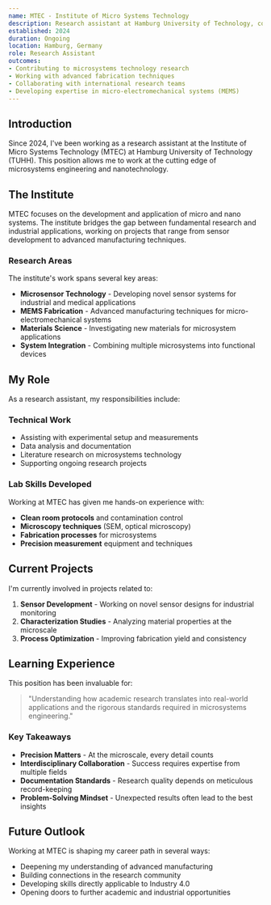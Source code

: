 ```yaml
---
name: MTEC - Institute of Micro Systems Technology
description: Research assistant at Hamburg University of Technology, contributing to cutting-edge microsystems research and advanced engineering projects.
established: 2024
duration: Ongoing
location: Hamburg, Germany
role: Research Assistant
outcomes:
- Contributing to microsystems technology research
- Working with advanced fabrication techniques
- Collaborating with international research teams
- Developing expertise in micro-electromechanical systems (MEMS)
---
```


## Introduction

Since 2024, I've been working as a research assistant at the Institute of Micro Systems Technology (MTEC) at Hamburg University of Technology (TUHH). This position allows me to work at the cutting edge of microsystems engineering and nanotechnology.

## The Institute

MTEC focuses on the development and application of micro and nano systems. The institute bridges the gap between fundamental research and industrial applications, working on projects that range from sensor development to advanced manufacturing techniques.

### Research Areas

The institute's work spans several key areas:

- **Microsensor Technology** - Developing novel sensor systems for industrial and medical applications
- **MEMS Fabrication** - Advanced manufacturing techniques for micro-electromechanical systems
- **Materials Science** - Investigating new materials for microsystem applications
- **System Integration** - Combining multiple microsystems into functional devices

## My Role

As a research assistant, my responsibilities include:

### Technical Work

- Assisting with experimental setup and measurements
- Data analysis and documentation
- Literature research on microsystems technology
- Supporting ongoing research projects

### Lab Skills Developed

Working at MTEC has given me hands-on experience with:

- **Clean room protocols** and contamination control
- **Microscopy techniques** (SEM, optical microscopy)
- **Fabrication processes** for microsystems
- **Precision measurement** equipment and techniques

## Current Projects

I'm currently involved in projects related to:

1. **Sensor Development** - Working on novel sensor designs for industrial monitoring
2. **Characterization Studies** - Analyzing material properties at the microscale
3. **Process Optimization** - Improving fabrication yield and consistency

## Learning Experience

This position has been invaluable for:

> "Understanding how academic research translates into real-world applications and the rigorous standards required in microsystems engineering."

### Key Takeaways

- **Precision Matters** - At the microscale, every detail counts
- **Interdisciplinary Collaboration** - Success requires expertise from multiple fields
- **Documentation Standards** - Research quality depends on meticulous record-keeping
- **Problem-Solving Mindset** - Unexpected results often lead to the best insights

## Future Outlook

Working at MTEC is shaping my career path in several ways:

- Deepening my understanding of advanced manufacturing
- Building connections in the research community
- Developing skills directly applicable to Industry 4.0
- Opening doors to further academic and industrial opportunities
